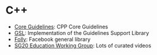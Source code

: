 # C++

- [Core Guidelines](3): CPP Core Guidelines
- [GSL](1): Implementation of the Guidelines Support Library
- [Folly](2): Facebook general library
- [SG20 Education Working Group](4): Lots of curated videos

[1]: https://github.com/Microsoft/gsl
[2]: https://github.com/facebook/folly
[3]: https://isocpp.github.io/CppCoreGuidelines/CppCoreGuidelines
[4]: https://www.cjdb.com.au/sg20-and-videos.html
